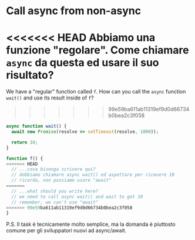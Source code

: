 
# Call async from non-async

<<<<<<< HEAD
Abbiamo una funzione "regolare". Come chiamare `async` da questa ed usare il suo risultato?
=======
We have a "regular" function called `f`. How can you call the `async` function `wait()` and use its result inside of `f`?
>>>>>>> 99e59ba611ab11319ef9d0d66734b0bea2c3f058

```js
async function wait() {
  await new Promise(resolve => setTimeout(resolve, 1000));

  return 10;
}

function f() {
<<<<<<< HEAD
  // ...cosa bisonga scrivere qui?
  // dobbiamo chiamare async wait() ed aspettare per ricevere 10
  // ricorda, non possiamo usare "await"
=======
  // ...what should you write here?
  // we need to call async wait() and wait to get 10
  // remember, we can't use "await"
>>>>>>> 99e59ba611ab11319ef9d0d66734b0bea2c3f058
}
```

P.S. Il task è tecnicamente molto semplice, ma la domanda è piuttosto comune per gli sviluppatori nuovi ad async/await.
